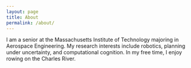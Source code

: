 ```yaml
---
layout: page
title: About
permalink: /about/
---
```


I am a senior at the Massachusetts Institute of Technology majoring in Aerospace Engineering. My research interests include robotics, planning under uncertainty, and computational cognition. In my free time, I enjoy rowing on the Charles River.
